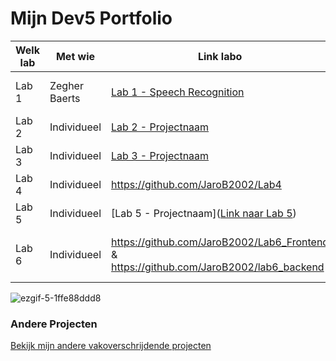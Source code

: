 # Mijn Dev5 Portfolio

| **Welk lab**   | Met wie   | Link labo   | Live Link   |
|---------------|-----------|-----------|------------|
| Lab 1 | Zegher Baerts | [Lab 1 - Speech Recognition](https://vl9pgk.csb.app/) | https://codesandbox.io/s/lab1-speech-machine-starter-forked-vl9pgk?file=/index.js  |
| Lab 2 | Individueel | [Lab 2 - Projectnaam](https://github.com/JaroB2002/Lab2) | https://fw57p6-5000.csb.app/# |
| Lab 3 | Individueel | [Lab 3 - Projectnaam](https://github.com/JaroB2002/Lab_3) | [Live Lab 3](https://lab-3-sepia.vercel.app/) |
| Lab 4 | Individueel | https://github.com/JaroB2002/Lab4 | https://codepen.io/jaro-brichau/pen/Jjxzjvq |
| Lab 5 | Individueel | [Lab 5 - Projectnaam]([Link naar Lab 5](https://github.com/JaroB2002/Lab_5)) | [[Live Lab 5](link-naar-live-lab-5)](https://github.com/JaroB2002/Lab_5) |
| Lab 6 | Individueel | https://github.com/JaroB2002/Lab6_Frontend & https://github.com/JaroB2002/lab6_backend | https://lab6-frontend-8vp61gdaa-jarob2002.vercel.app/#/ & https://lab6-frontend-8vp61gdaa-jarob2002.vercel.app/#/updatestats |


![ezgif-5-1ffe88ddd8](https://github.com/iamgoodbytes/dev5-portfolios-2023/assets/116017813/ab2ff216-370b-49d0-95b2-7cc08ffd27c6)


### Andere Projecten
[Bekijk mijn andere vakoverschrijdende projecten](https://github.com/JaroB2002?tab=repositories)
